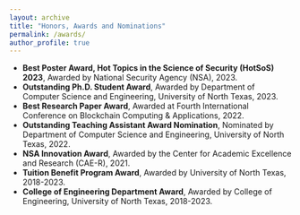 ```yaml
---
layout: archive
title: "Honors, Awards and Nominations"
permalink: /awards/
author_profile: true
---
```


* **Best Poster Award, Hot Topics in the Science of Security (HotSoS) 2023**, Awarded by National Security Agency (NSA), 2023.
* **Outstanding Ph.D. Student Award**, Awarded by Department of Computer Science and Engineering, University of North Texas, 2023.
* **Best Research Paper Award**, Awarded at Fourth International Conference on Blockchain Computing & Applications, 2022.
* **Outstanding Teaching Assistant Award Nomination**, Nominated by Department of Computer Science and Engineering, University of North Texas, 2022.
* **NSA Innovation Award**, Awarded by the Center for Academic Excellence and Research (CAE-R), 2021.
* **Tuition Benefit Program Award**, Awarded by University of North Texas, 2018-2023.
* **College of Engineering Department Award**, Awarded by College of Engineering, University of North Texas, 2018-2023.